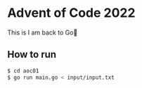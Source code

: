 # Advent of Code 2022

This is I am back to Go🚀

## How to run

```bash
$ cd aoc01
$ go run main.go < input/input.txt
```
